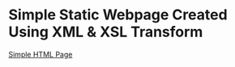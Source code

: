 # Simple Static Webpage Created Using XML & XSL Transform

[Simple HTML Page](http://htmlpreview.github.io/?https://github.com/huckfinne/CodingWithMatt/blob/main/SimpleStaticWebpageFromXSLT/SimpleHtml.html)
